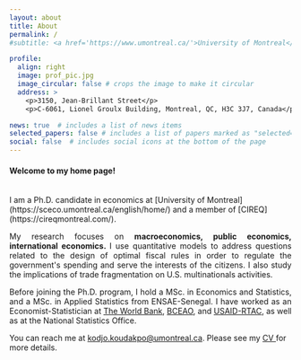 ```yaml
---
layout: about
title: About
permalink: /
#subtitle: <a href='https://www.umontreal.ca/'>University of Montreal</a>

profile:
  align: right
  image: prof_pic.jpg
  image_circular: false # crops the image to make it circular
  address: >
    <p>3150, Jean-Brillant Street</p>
    <p>C-6061, Lionel Groulx Building, Montreal, QC, H3C 3J7, Canada</p>

news: true  # includes a list of news items
selected_papers: false # includes a list of papers marked as "selected={true}"
social: false  # includes social icons at the bottom of the page
---
```




<h4>Welcome to my home page!</h4>  
 <!-- <br/> est pour inserer une ligne vide -->
<br/>
I am a Ph.D. candidate in economics at  [University of Montreal](https://sceco.umontreal.ca/english/home/) and  a member of [CIREQ](https://cireqmontreal.com/). 


<p align="justify">My research focuses on <strong> macroeconomics, public economics, international economics. </strong> I use quantitative models to address questions related to the design of optimal fiscal rules  in order to regulate the government's spending and serve the interests of the citizens. I also study the implications of trade fragmentation on U.S. multinationals activities.  </p>


<p align="justify"> Before joining the Ph.D. program, I hold a MSc. in Economics and Statistics, and a MSc. in Applied Statistics from ENSAE-Senegal. I have worked as an Economist-Statistician at <a href='https://www.worldbank.org/en/who-we-are/'>The World Bank</a>, <a href='https://www.bceao.int/en/content/presentation-bceao/'>BCEAO</a>, and <a href='https://www.usaid.gov/'>USAID-RTAC</a>, as well as at the National Statistics Office.</p>

<p>
You can reach me at  <a href="mailto:%20kodjo.koudakpo@umontreal.ca"> kodjo.koudakpo@umontreal.ca</a>. Please see my <a href= "/assets/pdf/CV_KOUDAKPO.pdf"> CV </a> for more details. </p>



<!-- Put your address / P.O. box / other info right below your picture. You can also disable any of these elements by editing the `profile` property of the YAML header of your `_pages/about.md`. Edit `_bibliography/papers.bib` and Jekyll will render your [publications page](/al-folio/publications/) automatically. -->


<!-- Link to your social media connections, too. This theme is set up to use [Font Awesome icons](http://fortawesome.github.io/Font-Awesome/) and [Academicons](https://jpswalsh.github.io/academicons/), like the ones below. Add your Facebook, Twitter, LinkedIn, Google Scholar, or just disable all of them. -->


 
